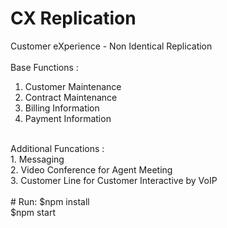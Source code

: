 # CX Replication
Customer eXperience - Non Identical Replication <br />
<br />
Base Functions : <br />
1. Customer Maintenance <br />
2. Contract Maintenance <br />
3. Billing Information <br />
4. Payment Information <br />
<br />
Additional Funcations : <br />
1. Messaging <br />
2. Video Conference for Agent Meeting <br />
3. Customer Line for Customer Interactive by VoIP <br />
<br />
# Run:
  $npm install <br />
  $npm start <br />
